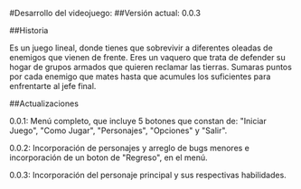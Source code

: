 #Desarrollo del videojuego:
##Versión actual: 0.0.3

##Historia

Es un juego lineal, donde tienes que sobrevivir a diferentes oleadas de enemigos que vienen de frente.
Eres un vaquero que trata de defender su hogar de grupos armados que quieren reclamar las tierras.
Sumaras puntos por cada enemigo que mates hasta que acumules los suficientes para enfrentarte al jefe final.

##Actualizaciones

0.0.1: Menú completo, que incluye 5 botones que constan de: "Iniciar Juego", "Como Jugar", "Personajes", "Opciones" y "Salir".

0.0.2: Incorporación de personajes y arreglo de bugs menores e incorporación de un boton de "Regreso", en el menú.

0.0.3: Incorporación del personaje principal y sus respectivas habilidades.









